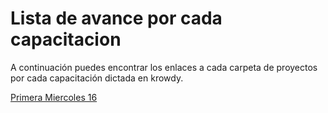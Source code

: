 # Lista de avance por cada capacitacion

A continuación puedes encontrar los enlaces a cada carpeta de proyectos por cada capacitación dictada en krowdy.

[Primera Miercoles 16](mi-16)
